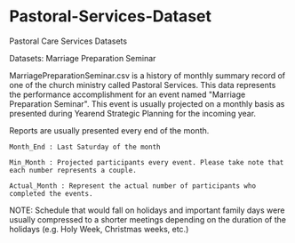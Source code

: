 # Pastoral-Services-Dataset
Pastoral Care Services Datasets

Datasets: Marriage Preparation Seminar

MarriagePreparationSeminar.csv is a history of monthly summary record of one of the church ministry called Pastoral Services. This data represents the performance accomplishment for an event named "Marriage Preparation Seminar". This event is usually projected on a monthly basis as presented during Yearend Strategic Planning for the incoming year.

Reports are usually presented every end of the month.
 			
    Month_End : Last Saturday of the month

    Min_Month : Projected participants every event. Please take note that each number represents a couple.
 			
    Actual_Month : Represent the actual number of participants who completed the events.
 
NOTE: Schedule that would fall on holidays and important family days were usually compressed to a shorter meetings depending on the duration of the holidays (e.g. Holy Week, Christmas weeks, etc.)



